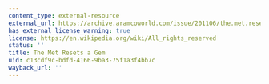```yaml
---
content_type: external-resource
external_url: https://archive.aramcoworld.com/issue/201106/the.met.resets.a.gem.htm
has_external_license_warning: true
license: https://en.wikipedia.org/wiki/All_rights_reserved
status: ''
title: The Met Resets a Gem
uid: c13cdf9c-bdfd-4166-9ba3-75f1a3f4bb7c
wayback_url: ''
---
```


